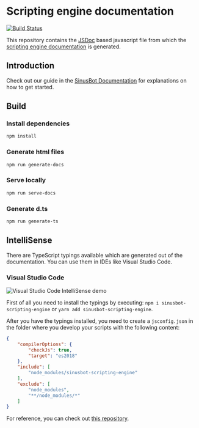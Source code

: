 # Scripting engine documentation

[![Build Status](https://travis-ci.org/SinusBot/scripting-docs.svg?branch=master)](https://travis-ci.org/SinusBot/scripting-docs)

This repository contains the [JSDoc](http://usejsdoc.org) based javascript file from which the [scripting engine documentation](https://sinusbot.github.io/scripting-docs/) is generated.

## Introduction

Check out our guide in the [SinusBot Documentation](https://sinusbot.github.io/docs/scripts/) for explanations on how to get started.

## Build

### Install dependencies

```bash
npm install
```

### Generate html files

```bash
npm run generate-docs
```

### Serve locally

```bash
npm run serve-docs
```

### Generate d.ts

```bash
npm run generate-ts
```

## IntelliSense

There are TypeScript typings available which are generated out of the documentation. You can use them in IDEs like Visual Studio Code.

### Visual Studio Code

![Visual Studio Code IntelliSense demo](intellisense-demo.gif)

First of all you need to install the typings by executing: `npm i sinusbot-scripting-engine` or `yarn add sinusbot-scripting-engine`.

After you have the typings installed, you need to create a `jsconfig.json` in the folder where you develop your scripts with the following content:

```json
{
    "compilerOptions": {
        "checkJs": true,
        "target": "es2018"
    },
    "include": [
        "node_modules/sinusbot-scripting-engine"
    ],
    "exclude": [
        "node_modules",
        "**/node_modules/*"
    ]
}
```

For reference, you can check out [this repository](https://github.com/SinusBot/scripts).
